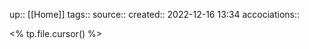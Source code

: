 up:: [[Home]]
tags:: 
source:: 
created:: 2022-12-16 13:34
accociations:: 

<% tp.file.cursor() %>

